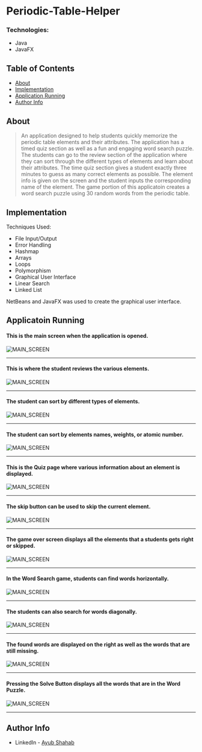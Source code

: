 # Periodic-Table-Helper

### Technologies:

- Java
- JavaFX

## Table of Contents

- [About](#about)
- [Implementation](#implementation)
- [Application Running](#application)
- [Author Info](#author-info)

## About

> An application designed to help students quickly memorize the periodic table elements and their attributes. The application has a timed quiz section as well as a fun and engaging word search puzzle. The students can go to the review section of the application where they can sort through the different types of elements and learn about their attributes. The time quiz section gives a student exactly three minutes to guess as many correct elements as possible. The element info is given on the screen and the student inputs the corresponding name of the element. The game portion of this applicatoin creates a word search puzzle using 30 random words from the periodic table.

## Implementation

Techniques Used:
- File Input/Output
- Error Handling
- Hashmap
- Arrays
- Loops
- Polymorphism
- Graphical User Interface
- Linear Search
- Linked List

NetBeans and JavaFX was used to create the graphical user interface.

## Applicatoin Running

#### This is the main screen when the application is opened.
![MAIN_SCREEN](README-images/mainScreen.PNG)

---

#### This is where the student reviews the various elements.
![MAIN_SCREEN](README-images/overView.PNG)

---

#### The student can sort by different types of elements.
![MAIN_SCREEN](README-images/sortTypes.PNG)

---

#### The student can sort by elements names, weights, or atomic number.
![MAIN_SCREEN](README-images/sortingTypes.jpg)

---

#### This is the Quiz page where various information about an element is displayed.
![MAIN_SCREEN](README-images/quizImage.jpg)

---

#### The skip button can be used to skip the current element.
![MAIN_SCREEN](README-images/skipButton.jpg)

---

#### The game over screen displays all the elements that a students gets right or skipped.
![MAIN_SCREEN](README-images/gameOverImage.jpg)

---

#### In the Word Search game, students can find words horizontally.
![MAIN_SCREEN](README-images/horizontalWords.jpg)

---

#### The students can also search for words diagonally.
![MAIN_SCREEN](README-images/diagonalWords.jpg)

---

#### The found words are displayed on the right as well as the words that are still missing.
![MAIN_SCREEN](README-images/findingWords.jpg)

---

#### Pressing the Solve Button displays all the words that are in the Word Puzzle.
![MAIN_SCREEN](README-images/solvePuzzleVid.gif)

---

## Author Info

* LinkedIn - [Ayub Shahab](https://www.linkedin.com/in/ayub-shahab-98b950202/)
